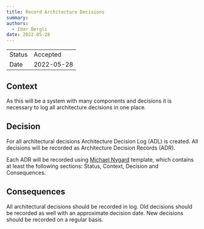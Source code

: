 ```yaml
---
title: Record Architecture Decisions
summary:
authors:
  - Idar Bergli
date: 2022-05-28
---
```


|        |            |
|--------|------------|
| Status | Accepted   |
| Date   | 2022-05-28 |

## Context

As this will be a system with many components and decisions it is necessary to log all architecture decisions in one place.

## Decision

For all architectural decisions Architecture Decision Log (ADL) is created. All decisions will be recorded as Architecture Decision Records (ADR).

Each ADR will be recorded using [Michael Nygard](https://cognitect.com/blog/2011/11/15/documenting-architecture-decisions) template, which contains at least the following sections: Status, Context, Decision and Consequences.

## Consequences

All architectural decisions should be recorded in log. Old decisions should be recorded as well with an approximate decision date. New decisions should be recorded on a regular basis.
